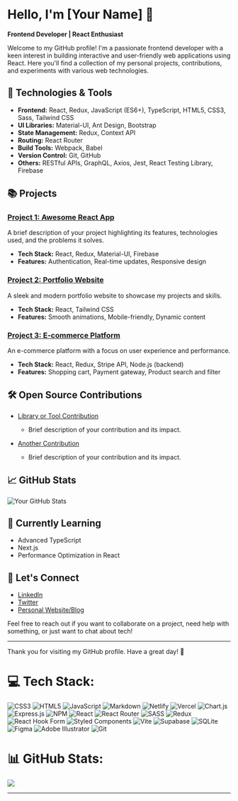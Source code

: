 # Hello, I'm [Your Name] 👋

**Frontend Developer | React Enthusiast**

Welcome to my GitHub profile! I'm a passionate frontend developer with a keen interest in building interactive and user-friendly web applications using React. Here you'll find a collection of my personal projects, contributions, and experiments with various web technologies.

## 🔧 Technologies & Tools

- **Frontend:** React, Redux, JavaScript (ES6+), TypeScript, HTML5, CSS3, Sass, Tailwind CSS
- **UI Libraries:** Material-UI, Ant Design, Bootstrap
- **State Management:** Redux, Context API
- **Routing:** React Router
- **Build Tools:** Webpack, Babel
- **Version Control:** Git, GitHub
- **Others:** RESTful APIs, GraphQL, Axios, Jest, React Testing Library, Firebase

## 📚 Projects

### [Project 1: Awesome React App](https://github.com/yourusername/awesome-react-app)
A brief description of your project highlighting its features, technologies used, and the problems it solves.

- **Tech Stack:** React, Redux, Material-UI, Firebase
- **Features:** Authentication, Real-time updates, Responsive design

### [Project 2: Portfolio Website](https://github.com/yourusername/portfolio-website)
A sleek and modern portfolio website to showcase my projects and skills.

- **Tech Stack:** React, Tailwind CSS
- **Features:** Smooth animations, Mobile-friendly, Dynamic content

### [Project 3: E-commerce Platform](https://github.com/yourusername/e-commerce-platform)
An e-commerce platform with a focus on user experience and performance.

- **Tech Stack:** React, Redux, Stripe API, Node.js (backend)
- **Features:** Shopping cart, Payment gateway, Product search and filter

## 🛠️ Open Source Contributions

- [Library or Tool Contribution](https://github.com/repository)
  - Brief description of your contribution and its impact.

- [Another Contribution](https://github.com/repository)
  - Brief description of your contribution and its impact.

## 📈 GitHub Stats

![Your GitHub Stats](https://github-readme-stats.vercel.app/api?username=yourusername&show_icons=true&theme=radical)

## 🌱 Currently Learning

- Advanced TypeScript
- Next.js
- Performance Optimization in React

## 💬 Let's Connect

- [LinkedIn](https://www.linkedin.com/in/yourlinkedin)
- [Twitter](https://twitter.com/yourtwitter)
- [Personal Website/Blog](https://yourwebsite.com)

Feel free to reach out if you want to collaborate on a project, need help with something, or just want to chat about tech!

---

Thank you for visiting my GitHub profile. Have a great day! 🚀


# 💻 Tech Stack:
![CSS3](https://img.shields.io/badge/css3-%231572B6.svg?style=for-the-badge&logo=css3&logoColor=white) ![HTML5](https://img.shields.io/badge/html5-%23E34F26.svg?style=for-the-badge&logo=html5&logoColor=white) ![JavaScript](https://img.shields.io/badge/javascript-%23323330.svg?style=for-the-badge&logo=javascript&logoColor=%23F7DF1E) ![Markdown](https://img.shields.io/badge/markdown-%23000000.svg?style=for-the-badge&logo=markdown&logoColor=white) ![Netlify](https://img.shields.io/badge/netlify-%23000000.svg?style=for-the-badge&logo=netlify&logoColor=#00C7B7) ![Vercel](https://img.shields.io/badge/vercel-%23000000.svg?style=for-the-badge&logo=vercel&logoColor=white) ![Chart.js](https://img.shields.io/badge/chart.js-F5788D.svg?style=for-the-badge&logo=chart.js&logoColor=white) ![Express.js](https://img.shields.io/badge/express.js-%23404d59.svg?style=for-the-badge&logo=express&logoColor=%2361DAFB) ![NPM](https://img.shields.io/badge/NPM-%23CB3837.svg?style=for-the-badge&logo=npm&logoColor=white) ![React](https://img.shields.io/badge/react-%2320232a.svg?style=for-the-badge&logo=react&logoColor=%2361DAFB) ![React Router](https://img.shields.io/badge/React_Router-CA4245?style=for-the-badge&logo=react-router&logoColor=white) ![SASS](https://img.shields.io/badge/SASS-hotpink.svg?style=for-the-badge&logo=SASS&logoColor=white) ![Redux](https://img.shields.io/badge/redux-%23593d88.svg?style=for-the-badge&logo=redux&logoColor=white) ![React Hook Form](https://img.shields.io/badge/React%20Hook%20Form-%23EC5990.svg?style=for-the-badge&logo=reacthookform&logoColor=white) ![Styled Components](https://img.shields.io/badge/styled--components-DB7093?style=for-the-badge&logo=styled-components&logoColor=white) ![Vite](https://img.shields.io/badge/vite-%23646CFF.svg?style=for-the-badge&logo=vite&logoColor=white) ![Supabase](https://img.shields.io/badge/Supabase-3ECF8E?style=for-the-badge&logo=supabase&logoColor=white) ![SQLite](https://img.shields.io/badge/sqlite-%2307405e.svg?style=for-the-badge&logo=sqlite&logoColor=white) ![Figma](https://img.shields.io/badge/figma-%23F24E1E.svg?style=for-the-badge&logo=figma&logoColor=white) ![Adobe Illustrator](https://img.shields.io/badge/adobe%20illustrator-%23FF9A00.svg?style=for-the-badge&logo=adobe%20illustrator&logoColor=white) ![Git](https://img.shields.io/badge/git-%23F05033.svg?style=for-the-badge&logo=git&logoColor=white)
# 📊 GitHub Stats:
![](https://github-readme-stats.vercel.app/api/top-langs/?username=tsotneforester&theme=prussian&hide_border=false&include_all_commits=false&count_private=false&layout=compact)

---


